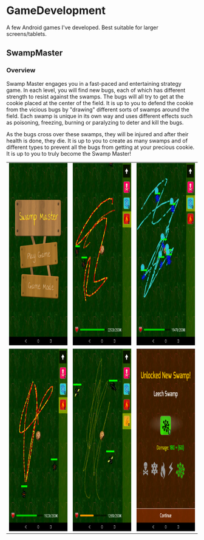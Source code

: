 # GameDevelopment
A few Android games I've developed. Best suitable for larger screens/tablets.

## SwampMaster
### Overview
Swamp Master engages you in a fast-paced and entertaining strategy game. In each level, you will find new bugs, each of which has different strength to resist against the swamps. The bugs will all try to get at the cookie placed at the center of the field. It is up to you to defend the cookie from the vicious bugs by "drawing" different sorts of swamps around the field. Each swamp is unique in its own way and uses different effects such as poisoning, freezing, burning or paralyzing to deter and kill the bugs.

As the bugs cross over these swamps, they will be injured and after their health is done, they die. It is up to you to create as many swamps and of different types to prevent all the bugs from getting at your precious cookie. It is up to you to truly become the Swamp Master! 

<table>

<tr>
<td>
<img src="images/sw1.png" style="height:480px;"/>
</td>
<td>
<img src="images/sw2.png" style="height:480px;"/>
</td>
<td>
<img src="images/sw3.png" style="height:480px;"/>
</td>
</tr>


<tr>
<td>
<img src="images/sw4.png" style="height:480px;"/>
</td>
<td>
<img src="images/sw5.png" style="height:480px;"/>
</td>
<td>
<img src="images/sw6.png" style="height:480px;"/>
</td>
</tr>


</table>